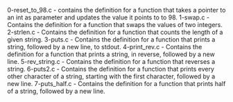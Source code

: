 0-reset_to_98.c - contains the definition for a function that takes a pointer to an int as parameter and updates the value it points to to 98.
1-swap.c - Contains the definition for a function that swaps the values of two integers.
2-strlen.c - Contains the definition for a function that counts the length of a given string.
3-puts.c - Contains the definition for a function that prints a string, followed by a new line, to stdout.
4-print_rev.c - Contains the definition for a function that prints a string, in reverse, followed by a new line.
5-rev_string.c - Contains the definition for a function that reverses a string.
6-puts2.c - Contains the definition for a function that prints every other character of a string, starting with the first character, followed by a new line.
7-puts_half.c - Contains the definition for a function that prints half of a string, followed by a new line.
